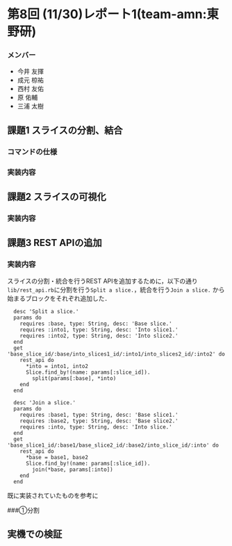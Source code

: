 # 第8回 (11/30)レポート1(team-amn:東野研)
### メンバー
* 今井 友揮
* 成元 椋祐
* 西村 友佑
* 原 佑輔
* 三浦 太樹

## 課題1 スライスの分割、結合
### コマンドの仕様
### 実装内容

## 課題2 スライスの可視化
### 実装内容

## 課題3 REST APIの追加
### 実装内容
スライスの分割・統合を行うREST APIを追加するために，以下の通り ```lib/rest_api.rb```に分割を行う```Split a slice.```，統合を行う```Join a slice.``` から始まるブロックをそれぞれ追加した．

```
  desc 'Split a slice.'
  params do
    requires :base, type: String, desc: 'Base slice.'
    requires :into1, type: String, desc: 'Into slice1.'
    requires :into2, type: String, desc: 'Into slice2.'
  end
  get 'base_slice_id/:base/into_slices1_id/:into1/into_slices2_id/:into2' do
    rest_api do
      *into = into1, into2
      Slice.find_by!(name: params[:slice_id]).
        split(params[:base], *into)
    end
  end

  desc 'Join a slice.'
  params do
    requires :base1, type: String, desc: 'Base slice1.'
    requires :base2, type: String, desc: 'Base slice2.'
    requires :into, type: String, desc: 'Into slice.'
  end
  get 'base_slice1_id/:base1/base_slice2_id/:base2/into_slice_id/:into' do
    rest_api do
      *base = base1, base2
      Slice.find_by!(name: params[:slice_id]).
        join(*base, params[:into])
    end
  end
```

既に実装されていたものを参考に

###①分割



## 実機での検証
